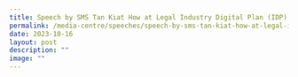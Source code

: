 ```yaml
---
title: Speech by SMS Tan Kiat How at Legal Industry Digital Plan (IDP) Launch Event
permalink: /media-centre/speeches/speech-by-sms-tan-kiat-how-at-legal-industry-digital-plan-idp-launch-event/
date: 2023-10-16
layout: post
description: ""
image: ""
---
```

